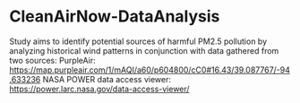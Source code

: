 # CleanAirNow-DataAnalysis

Study aims to identify potential sources of harmful PM2.5 pollution by analyzing historical wind patterns in conjunction with data gathered from two sources:
PurpleAir: https://map.purpleair.com/1/mAQI/a60/p604800/cC0#16.43/39.087767/-94.633236
NASA POWER data access viewer: https://power.larc.nasa.gov/data-access-viewer/
